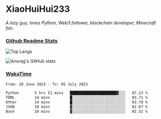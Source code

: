# XiaoHuiHui233

*A lazy guy, loves Python, Web3 follower, blockchain developer, Minecraft fan.*

### [Github Readme Stats](https://github.com/anuraghazra/github-readme-stats)

![Top Langs](https://github-readme-stats.vercel.app/api/top-langs/?username=XiaoHuiHui233&layout=compact&theme=github_dark)

![Anurag's GitHub stats](https://github-readme-stats.vercel.app/api?username=XiaoHuiHui233&show_icons=true&theme=github_dark)

### [WakaTime](https://wakatime.com)

<!--START_SECTION:waka-->

```txt
From: 28 June 2023 - To: 05 July 2023

Python       5 hrs 51 mins   █████████████████████▓░░░   87.23 %
TOML         14 mins         █░░░░░░░░░░░░░░░░░░░░░░░░   03.71 %
Other        14 mins         █░░░░░░░░░░░░░░░░░░░░░░░░   03.70 %
JSON         10 mins         ▓░░░░░░░░░░░░░░░░░░░░░░░░   02.67 %
Bash         10 mins         ▓░░░░░░░░░░░░░░░░░░░░░░░░   02.52 %
```

<!--END_SECTION:waka-->
